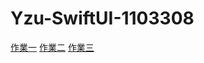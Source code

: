 # Yzu-SwiftUI-1103308


[作業一](https://github.com/ncudemo/yzu-swiftui-1121-864106/blob/main/hw1.md)
[作業二](https://github.com/ncudemo/yzu-swiftui-1121-864106/blob/main/hw2.md)
[作業三](https://github.com/ncudemo/yzu-swiftui-1121-864106/blob/main/hw3.md)
